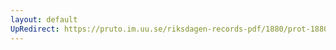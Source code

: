 ```yaml
---
layout: default
UpRedirect: https://pruto.im.uu.se/riksdagen-records-pdf/1880/prot-1880--fk--043.pdf
---
```

